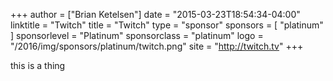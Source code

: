 +++
author = ["Brian Ketelsen"]
date = "2015-03-23T18:54:34-04:00"
linktitle = "Twitch"
title = "Twitch"
type = "sponsor"
sponsors = [ "platinum" ] 
sponsorlevel = "Platinum"
sponsorclass = "platinum"
logo = "/2016/img/sponsors/platinum/twitch.png"
site = "http://twitch.tv"
+++

this is a thing
